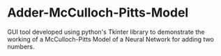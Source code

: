 # Adder-McCulloch-Pitts-Model
GUI tool developed using python's Tkinter library to demonstrate the working of a McCulloch-Pitts Model of a Neural Network for adding two numbers.
